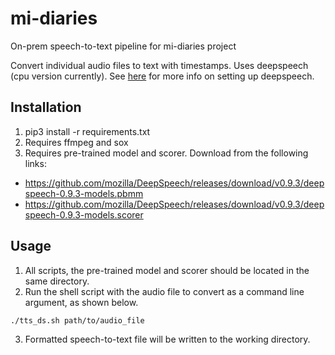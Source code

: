 # mi-diaries
On-prem speech-to-text pipeline for mi-diaries project

Convert individual audio files to text with timestamps. Uses deepspeech (cpu version currently). See [here](https://deepspeech.readthedocs.io/en/latest/index.html) for more info on setting up deepspeech.

## Installation
1) pip3 install -r requirements.txt
2) Requires ffmpeg and sox
3) Requires pre-trained model and scorer. Download from the following links:
* https://github.com/mozilla/DeepSpeech/releases/download/v0.9.3/deepspeech-0.9.3-models.pbmm
* https://github.com/mozilla/DeepSpeech/releases/download/v0.9.3/deepspeech-0.9.3-models.scorer

## Usage
1) All scripts, the pre-trained model and scorer should be located in the same directory. 
2) Run the shell script with the audio file to convert as a command line argument, as shown below.
```
./tts_ds.sh path/to/audio_file
```
3) Formatted speech-to-text file will be written to the working directory.



